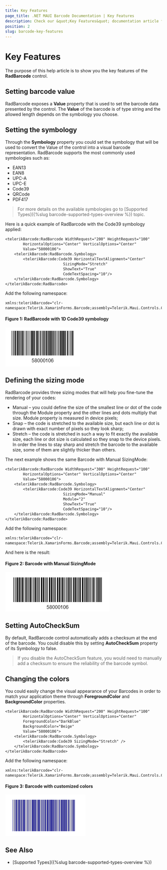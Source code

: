 ```yaml
---
title: Key Features
page_title: .NET MAUI Barcode Documentation | Key Features
description: Check our &quot;Key Features&quot; documentation article for Telerik Barcode for .NET MAUI.
position: 2
slug: barcode-key-features
---
```


# Key Features

The purpose of this help article is to show you the key features of the **RadBarcode** control. 

## Setting barcode value

RadBarcode exposes a **Value** property that is used to set the barcode data presented by the control. The **Value** of the barcode is of type string and the allowed length depends on the symbology you choose.

## Setting the symbology

Through the **Symbology** property you could set the symbology that will be used to convert the Value of the control into a visual barcode representation.  RadBarcode supports the most commonly used symbologies such as:

* EAN13  
* EAN8  
* UPC-A  
* UPC-E  
* Code39  
* QRCode  
* PDF417   

>For more details on the available symbologies go to [Supported Types]({%slug barcode-supported-types-overview %}) topic.

Here is a quick example of RadBarcode with the Code39 symbology applied:

```XAML
<telerikBarcode:RadBarcode WidthRequest="200" HeightRequest="100" 
        HorizontalOptions="Center" VerticalOptions="Center"
        Value="58000106">
    <telerikBarcode:RadBarcode.Symbology>
        <telerikBarcode:Code39 HorizontalTextAlignment="Center"
                          SizingMode="Stretch" 
                          ShowText="True"  
                          CodeTextSpacing="10"/>
    </telerikBarcode:RadBarcode.Symbology>
</telerikBarcode:RadBarcode>
```

Add the following namespace:

```XAML
xmlns:telerikBarcode="clr-namespace:Telerik.XamarinForms.Barcode;assembly=Telerik.Maui.Controls.Compatibility"
```

#### Figure 1:  RadBarcode with 1D Code39 symbology

![Barcode Symbology](images/barcode_setsymbology_1.png)
	
## Defining the sizing mode

RadBarcode provides three sizing modes that will help you fine-tune the rendering of your codes:

* Manual – you could define the size of the smallest line or dot of the code through the Module property and the other lines and dots multiply that size. Module property is measured in device pixels;
* Snap – the code is stretched to the available size, but each line or dot is drawn with exact number of pixels so they look sharp;
* Stretch – the code is stretched in such a way to fit exactly the available size, each line or dot size is calculated so they snap to the device pixels. In order the lines to stay sharp and stretch the barcode to the available size, some of them are slightly thicker than others.

The next example shows the same Barcode with Manual SizingMode:

```XAML
<telerikBarcode:RadBarcode WidthRequest="300" HeightRequest="100" 
        HorizontalOptions="Center" VerticalOptions="Center"
        Value="58000106">
    <telerikBarcode:RadBarcode.Symbology>
        <telerikBarcode:Code39 HorizontalTextAlignment="Center" 
                          SizingMode="Manual"
                          Module="2" 
                          ShowText="True"  
                          CodeTextSpacing="10"/>
    </telerikBarcode:RadBarcode.Symbology>
</telerikBarcode:RadBarcode>
```

Add the following namespace:

```XAML
xmlns:telerikBarcode="clr-namespace:Telerik.XamarinForms.Barcode;assembly=Telerik.Maui.Controls.Compatibility"
```

And here is the result:

#### Figure 2: Barcode with Manual SizingMode

![Barcode SizingMode](images/barcode_sizingmode.png)

## Setting AutoCheckSum

By default, RadBarcode control automatically adds a checksum at the end of the barcode. You could disable this by setting **AutoCheckSum** property of its Symbology to false.  

>If you disable the AutoCheckSum feature, you would need to manually add a checksum to ensure the reliability of the barcode symbol.

## Changing the colors

You could easily change the visual appearance of your Barcodes in order to match your application theme through **ForegroundColor** and **BackgroundColor** properties.

```XAML
<telerikBarcode:RadBarcode WidthRequest="200" HeightRequest="100" 
        HorizontalOptions="Center" VerticalOptions="Center" 
        ForegroundColor="DarkBlue"
        BackgroundColor="Beige"
        Value="58000106">
    <telerikBarcode:RadBarcode.Symbology>
        <telerikBarcode:Code39 SizingMode="Stretch" />
    </telerikBarcode:RadBarcode.Symbology>
</telerikBarcode:RadBarcode>
```

Add the following namespace:

```XAML
xmlns:telerikBarcode="clr-namespace:Telerik.XamarinForms.Barcode;assembly=Telerik.Maui.Controls.Compatibility"
```
	
#### Figure 3: Barcode with customized colors

![Barcode Colors](images/barcode_colors.png)

## See Also

- [Supported Types]({%slug barcode-supported-types-overview %})
